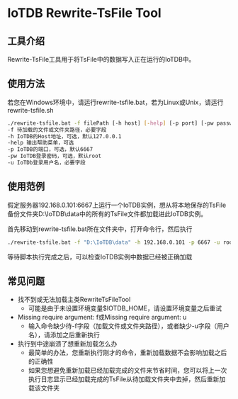 <!--

    Licensed to the Apache Software Foundation (ASF) under one
    or more contributor license agreements.  See the NOTICE file
    distributed with this work for additional information
    regarding copyright ownership.  The ASF licenses this file
    to you under the Apache License, Version 2.0 (the
    "License"); you may not use this file except in compliance
    with the License.  You may obtain a copy of the License at
    
        http://www.apache.org/licenses/LICENSE-2.0
    
    Unless required by applicable law or agreed to in writing,
    software distributed under the License is distributed on an
    "AS IS" BASIS, WITHOUT WARRANTIES OR CONDITIONS OF ANY
    KIND, either express or implied.  See the License for the
    specific language governing permissions and limitations
    under the License.

-->

# IoTDB Rewrite-TsFile Tool

## 工具介绍

Rewrite-TsFile工具用于将TsFile中的数据写入正在运行的IoTDB中。

## 使用方法

若您在Windows环境中，请运行rewrite-tsfile.bat，若为Linux或Unix，请运行rewrite-tsfile.sh

```bash
./rewrite-tsfile.bat -f filePath [-h host] [-help] [-p port] [-pw password] -u user
-f 待加载的文件或文件夹路径，必要字段
-h IoTDB的Host地址，可选，默认127.0.0.1
-help 输出帮助菜单，可选
-p IoTDB的端口，可选，默认6667
-pw IoTDB登录密码，可选，默认root
-u IoTDb登录用户名，必要字段
```

## 使用范例

假定服务器192.168.0.101:6667上运行一个IoTDB实例，想从将本地保存的TsFile备份文件夹D:\IoTDB\data中的所有的TsFile文件都加载进此IoTDB实例。

首先移动到rewrite-tsfile.bat所在文件夹中，打开命令行，然后执行

```bash
./rewrite-tsfile.bat -f "D:\IoTDB\data" -h 192.168.0.101 -p 6667 -u root -pw root
```

等待脚本执行完成之后，可以检查IoTDB实例中数据已经被正确加载

## 常见问题

- 找不到或无法加载主类RewriteTsFileTool
  - 可能是由于未设置环境变量$IOTDB_HOME，请设置环境变量之后重试
- Missing require argument: f或Missing require argument: u
  - 输入命令缺少待-f字段（加载文件或文件夹路径），或者缺少-u字段（用户名），请添加之后重新执行
- 执行到中途崩溃了想重新加载怎么办
  - 最简单的办法，您重新执行刚才的命令，重新加载数据不会影响加载之后的正确性
  - 如果您想避免重新加载已经加载完成的文件来节省时间，您可以将上一次执行日志显示已经加载完成的TsFile从待加载文件夹中去掉，然后重新加载该文件夹
